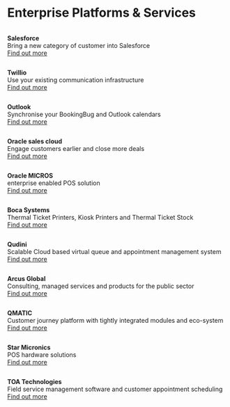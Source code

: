 # Enterprise Platforms & Services

<div class="card">
  <div>
    <img src="https://www.bookingbug.co.uk/pictures/838/show/salesforce+logo+sq+new.png?sh=b25c1f81ef03c23d" alt="">
    <p><b>Salesforce</b><br>
    Bring a new category of customer into Salesforce<br>
    <a href="https://www.bookingbug.co.uk/salesforce" target="_blank">Find out more<i class="fa fa-angle-right"></i></a></p>
  </div>
</div>
<div class="card">
  <div>
    <img src="https://www.bookingbug.co.uk/pictures/842/show/Twilio+logo+sq+new.png?sh=13265b6528361f92" alt="">
    <p><b>Twillio</b><br>
    Use your existing communication infrastructure<br>
    <a href="https://www.twilio.com/" target="_blank">Find out more<i class="fa fa-angle-right"></i></a></p>
  </div>
</div>
<div class="card">
  <div>
    <img src="https://www.bookingbug.co.uk/pictures/829/show/outlook+logo+sq+new.png?sh=89d8d6b21fc1cb3f" alt="">
    <p><b>Outlook</b><br>
    Synchronise your BookingBug and Outlook calendars<br>
    <a href="https://www.bookingbug.co.uk/outlook" target="_blank">Find out more<i class="fa fa-angle-right"></i></a></p>
  </div>
</div>
<div class="card">
  <div>
    <img src="https://www.bookingbug.co.uk/pictures/1138/show/oracle+sales.png?sh=4271bfcdebadbfdc" alt="">
    <p><b>Oracle sales cloud</b><br>
    Engage customers earlier and close more deals<br>
    <a href="https://cloud.oracle.com/sales-cloud" target="_blank">Find out more<i class="fa fa-angle-right"></i></a></p>
  </div>
</div>
<div class="card">
  <div>
    <img src="https://www.bookingbug.co.uk/pictures/823/show/micros+logo+sq+new.png?sh=22573ebf808c1758" alt="">
    <p><b>Oracle MICROS</b><br>
    enterprise enabled POS solution<br>
    <a href="http://www.micros.com/" target="_blank">Find out more<i class="fa fa-angle-right"></i></a></p>
  </div>
</div>
<div class="card">
  <div>
    <img src="https://www.bookingbug.co.uk/pictures/808/show/boca+logo+sq+new.png?sh=7d8c3760d85c4643" alt="">
    <p><b>Boca Systems</b><br>
    Thermal Ticket Printers, Kiosk Printers and Thermal Ticket Stock<br>
    <a href="http://www.bocasystems.com/" target="_blank">Find out more<i class="fa fa-angle-right"></i></a></p>
  </div>
</div>
<div class="card">
  <div>
    <img src="https://www.bookingbug.co.uk/pictures/834/show/qudini+logo+sq+new.png?sh=cd64fc9a02bcd810" alt="">
    <p><b>Qudini</b><br>
    Scalable Cloud based virtual queue and appointment management system<br>
    <a href="https://www.qudini.com/" target="_blank">Find out more<i class="fa fa-angle-right"></i></a></p>
  </div>
</div>
<div class="card">
  <div>
    <img src="https://www.bookingbug.co.uk/pictures/1077/show/arcus.png?sh=6e5ec9795eb50f85" alt="">
    <p><b>Arcus Global</b><br>
    Consulting, managed services and products for the public sector<br>
    <a href="http://www.arcusglobal.com/" target="_blank">Find out more<i class="fa fa-angle-right"></i></a></p>
  </div>
</div>
<div class="card">
  <div>
    <img src="https://www.bookingbug.co.uk/pictures/833/show/Qmatic-logo+sq+new.png?sh=3cdba48d2bc37da6" alt="">
    <p><b>QMATIC</b><br>
    Customer journey platform with tightly integrated modules and eco-system<br>
    <a href="http://www.qmatic.com/" target="_blank">Find out more<i class="fa fa-angle-right"></i></a></p>
  </div>
</div>
<div class="card">
  <div>
    <img src="https://www.bookingbug.co.uk/pictures/839/show/star+logo+sq+new.png?sh=3fed8a8119d292c3" alt="">
    <p><b>Star Micronics</b><br>
    POS hardware solutions<br>
    <a href="http://www.starmicronics.com/" target="_blank">Find out more<i class="fa fa-angle-right"></i></a></p>
  </div>
</div>
<div class="card">
  <div>
    <img src="https://www.bookingbug.co.uk/pictures/844/show/TOA+Technologies+Logo+sq+new.png?sh=629529cc52460c8d" alt="">
    <p><b>TOA Technologies</b><br>
    Field service management software and customer appointment scheduling<br>
    <a href="https://en.wikipedia.org/wiki/TOA_Technologies" target="_blank">Find out more<i class="fa fa-angle-right"></i></a></p>
  </div>
</div>
